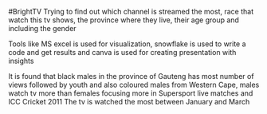 #BrightTV Trying to find out which channel is streamed the most, race that watch this tv shows, the province where they live, their age group and including the gender

Tools like MS excel is used for visualization, snowflake is used to write a code and get results and canva is used for creating presentation with insights

It is found that black males in the province of Gauteng has most number of views followed by youth and also coloured males from Western Cape, males watch tv more than females focusing more in Supersport live matches and ICC Cricket 2011
The tv is watched the most between January and March
  

